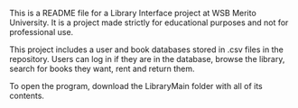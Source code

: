 This is a README file for a Library Interface project at WSB Merito University. It is a project made strictly for educational purposes and not for professional use.

This project includes a user and book databases stored in .csv files in the repository. Users can log in if they are in the database, browse the library, search for books they want, rent and return them.

To open the program, download the LibraryMain folder with all of its contents.
